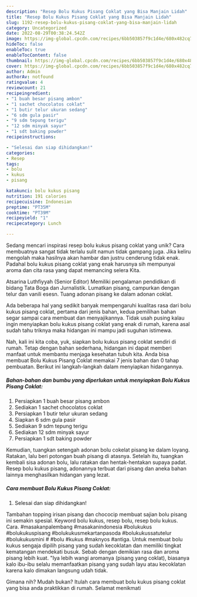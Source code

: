 ```yaml
---
description: "Resep Bolu Kukus Pisang Coklat yang Bisa Manjain Lidah"
title: "Resep Bolu Kukus Pisang Coklat yang Bisa Manjain Lidah"
slug: 1192-resep-bolu-kukus-pisang-coklat-yang-bisa-manjain-lidah
category: Uncategorized
date: 2022-08-29T00:38:24.542Z
image: https://img-global.cpcdn.com/recipes/6bb503857f9c1d4e/680x482cq70/bolu-kukus-pisang-coklat-foto-resep-utama.jpg
hideToc: false
enableToc: true
enableTocContent: false
thumbnail: https://img-global.cpcdn.com/recipes/6bb503857f9c1d4e/680x482cq70/bolu-kukus-pisang-coklat-foto-resep-utama.jpg
cover: https://img-global.cpcdn.com/recipes/6bb503857f9c1d4e/680x482cq70/bolu-kukus-pisang-coklat-foto-resep-utama.jpg
author: Admin
authorAv: notfound
ratingvalue: 4
reviewcount: 21
recipeingredient:
- "1 buah besar pisang ambon"
- "1 sachet chocolatos coklat"
- "1 butir telur ukuran sedang"
- "6 sdm gula pasir"
- "9 sdm tepung terigu"
- "12 sdm minyak sayur"
- "1 sdt baking powder"
recipeinstructions:

- "Selesai dan siap dihidangkan!"
categories:
- Resep
tags:
- bolu
- kukus
- pisang

katakunci: bolu kukus pisang 
nutrition: 191 calories
recipecuisine: Indonesian
preptime: "PT35M"
cooktime: "PT39M"
recipeyield: "1"
recipecategory: Lunch

---
```





Sedang mencari inspirasi resep bolu kukus pisang coklat yang unik? Cara membuatnya sangat tidak terlalu sulit namun tidak gampang juga. Jika keliru mengolah maka hasilnya akan hambar dan justru cenderung tidak enak. Padahal bolu kukus pisang coklat yang enak harusnya sih mempunyai aroma dan cita rasa yang dapat memancing selera Kita.





Atsarina Luthfiyyah (Senior Editor) Memiliki pengalaman pendidikan di bidang Tata Boga dan Jurnalistik. Lumatkan pisang, campurkan dengan telur dan vanili esesn. Tuang adonan pisang ke dalam adonan coklat.

Ada beberapa hal yang sedikit banyak mempengaruhi kualitas rasa dari bolu kukus pisang coklat, pertama dari jenis bahan, kedua pemilihan bahan segar sampai cara membuat dan menyajikannya. Tidak usah pusing kalau ingin menyiapkan bolu kukus pisang coklat yang enak di rumah, karena asal sudah tahu triknya maka hidangan ini mampu jadi suguhan istimewa.






Nah, kali ini kita coba, yuk, siapkan bolu kukus pisang coklat sendiri di rumah. Tetap dengan bahan sederhana, hidangan ini dapat memberi manfaat untuk membantu menjaga kesehatan tubuh kita. Anda bisa membuat Bolu Kukus Pisang Coklat memakai 7 jenis bahan dan 0 tahap pembuatan. Berikut ini langkah-langkah dalam menyiapkan hidangannya.

<!--inarticleads1-->

##### Bahan-bahan dan bumbu yang diperlukan untuk menyiapkan Bolu Kukus Pisang Coklat:

1. Persiapkan 1 buah besar pisang ambon
1. Sediakan 1 sachet chocolatos coklat
1. Persiapkan 1 butir telur ukuran sedang
1. Siapkan 6 sdm gula pasir
1. Sediakan 9 sdm tepung terigu
1. Sediakan 12 sdm minyak sayur
1. Persiapkan 1 sdt baking powder


Kemudian, tuangkan setengah adonan bolu cokelat pisang ke dalam loyang. Ratakan, lalu beri potongan buah pisang di atasnya. Setelah itu, tuangkan kembali sisa adonan bolu, lalu ratakan dan hentak-hentakan supaya padat. Resep bolu kukus pisang, adonannya terbuat dari pisang dan aneka bahan lainnya menghasilkan hidangan yang lezat. 

<!--inarticleads2-->

##### Cara membuat Bolu Kukus Pisang Coklat:


1. Selesai dan siap dihidangkan!

Tambahan topping irisan pisang dan chococip membuat sajian bolu pisang ini semakin spesial. Keyword bolu kukus, resep bolu, resep bolu kukus. Cara. #masakanpalembang #masakanindonesia #bolukukus #bolukukuspisang #bolukukusmekartanpasoda #bolukukussatutelur #bolukukusmini # #bolu #kukus #maknyos #antiga. Untuk membuat bolu kukus sengaja dipilih pisang yang sudah kecoklatan dan memiliki tingkat kematangan mendekati busuk. Sebab dengan demikian rasa dan aroma pisang lebih kuat. &#34;Iya lebih wangi aromanya (pisang yang coklat), biasanya kalo ibu-ibu selalu memanfaatkan pisang yang sudah layu atau kecoklatan karena kalo dimakan langsung udah tidak. 

Gimana nih? Mudah bukan? Itulah cara membuat bolu kukus pisang coklat yang bisa anda praktikkan di rumah. Selamat menikmati
